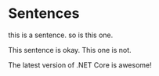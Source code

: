 # Sentences

this is a sentence. so is this one.

This sentence is okay.  This one is not.

The latest version of .NET Core is awesome!
